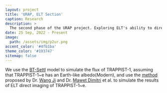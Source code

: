 ```yaml
---
layout: project
title: 'URAP, ELT Section'
caption: Research
description: >
  The second phase of the URAP project. Exploring ELT's ability to directly image exoplanets and the ability to directly image exoplanet atmospheres.
date: 25 Sep, 2022 - Present
image: 
  path: /assets/img/p2ur.png
accent_color: '#4fb1ba'
theme_color: '#193747'
sitemap: false
---
```

We use the [BT-Settl](http://astro.vaporia.com/start/btsettl.html) model to simulate the flux of TRAPPIST-1, assuming that TRAPPIST-1~e has an Earth-like albedo(Modern), and use the [method](https://iopscience.iop.org/article/10.3847/1538-3881/aa6474) proposed by Dr. [Wang Ji](https://www.jiwang.io/) and Dr. [Mawet Dimitri](https://pma.caltech.edu/people/dimitri-mawet) et al. to simulate the results of ELT direct imaging of TRAPPIST-1~e.
